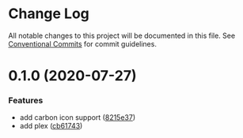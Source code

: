 # Change Log

All notable changes to this project will be documented in this file.
See [Conventional Commits](https://conventionalcommits.org) for commit guidelines.

# 0.1.0 (2020-07-27)


### Features

* add carbon icon support ([8215e37](https://github.com/vpicone/carbon-react-native/commit/8215e37f133f44de54a71721c5e70b2d92e9aed5))
* add plex ([cb61743](https://github.com/vpicone/carbon-react-native/commit/cb61743fcd4f6ac2cd57c14b9714586364d28986))
